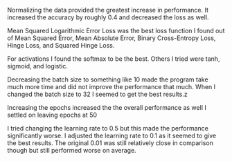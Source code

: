 Normalizing the data provided the greatest increase in performance. It increased the accuracy by roughly 0.4 and decreased the loss as well.

Mean Squared Logarithmic Error Loss was the best loss function I found out of Mean Squared Error, Mean Absolute Error, Binary Cross-Entropy Loss, Hinge Loss, and Squared Hinge Loss.

For activations I found the softmax to be the best. Others I tried were tanh, sigmoid, and logistic.

Decreasing the batch size to something like 10 made the program take much more time and did not improve the performance that much. When I changed the batch size to 32 I seemed to get the best results.z

Increasing the epochs increased the the overall performance as well I settled on leaving epochs at 50

I tried changing the learning rate to 0.5 but this made the performance significantly worse. I adjusted the learning rate to 0.1 as it seemed to give the best results. The original 0.01 was still relatively close in comparison though but still performed worse on average.